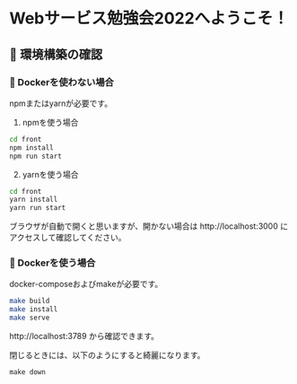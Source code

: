 # Webサービス勉強会2022へようこそ！

## 🔨 環境構築の確認

### 💪 Dockerを使わない場合

npmまたはyarnが必要です。

1. npmを使う場合

```bash
cd front
npm install
npm run start
```

2. yarnを使う場合

```bash
cd front
yarn install
yarn run start
```

ブラウザが自動で開くと思いますが、開かない場合は http://localhost:3000 にアクセスして確認してください。

### 🐳 Dockerを使う場合

docker-composeおよびmakeが必要です。

```bash
make build
make install
make serve
```

http://localhost:3789 から確認できます。

閉じるときには、以下のようにすると綺麗になります。

```
make down
```
